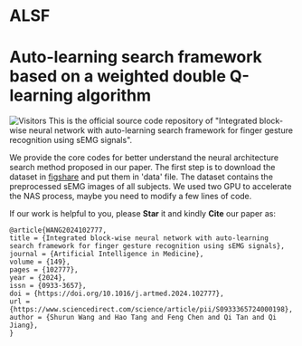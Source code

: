 # ALSF

# Auto-learning search framework based on a weighted double Q-learning algorithm
![Visitors](https://api.visitorbadge.io/api/visitors?path=https://github.com/Shurun-Wang/ALSF&label=visitors&countColor=%232ccce4&style=plastic)  This is the official source code repository of "Integrated block-wise neural network with auto-learning search framework for finger gesture recognition using sEMG signals".

We provide the core codes for better understand the neural architecture search method proposed in our paper. The first step is to download the dataset in [figshare](https://figshare.com/articles/dataset/QTDatabase/24511864) and put them in 'data' file. The dataset contains the preprocessed sEMG images of all subjects. We used two GPU to accelerate the NAS process, maybe you need to modify a few lines of code.

If our work is helpful to you, please **Star** it and kindly **Cite** our paper as:  

    @article{WANG2024102777,
    title = {Integrated block-wise neural network with auto-learning search framework for finger gesture recognition using sEMG signals},
    journal = {Artificial Intelligence in Medicine},
    volume = {149},
    pages = {102777},
    year = {2024},
    issn = {0933-3657},
    doi = {https://doi.org/10.1016/j.artmed.2024.102777},
    url = {https://www.sciencedirect.com/science/article/pii/S0933365724000198},
    author = {Shurun Wang and Hao Tang and Feng Chen and Qi Tan and Qi Jiang},
    }


